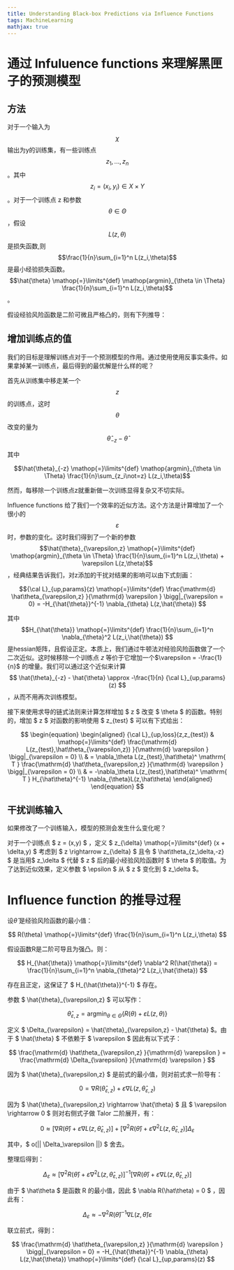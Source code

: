 ```yaml
---
title: Understanding Black-box Predictions via Influence Functions
tags: MachineLearning
mathjax: true
---
```


# 通过 Infuluence functions 来理解黑匣子的预测模型

## 方法
对于一个输入为$$\chi$$输出为y的训练集，有一些训练点$$z_1, ... ,z_n$$。其中$$z_i = (x_i, y_i) \in X \times Y $$。对于一个训练点 z 和参数 $$\theta \in \Theta$$，假设$$L(z,\theta)$$是损失函数,则$$\frac{1}{n}\sum_{i=1}^n L(z_i,\theta)$$是最小经验损失函数。$$\hat{\theta} \mathop{=}\limits^{def} \mathop{argmin}_{\theta \in \Theta}  \frac{1}{n}\sum_{i=1}^n L(z_i,\theta)$$。

假设经验风险函数是二阶可微且严格凸的，则有下列推导：

## 增加训练点的值

我们的目标是理解训练点对于一个预测模型的作用。通过使用使用反事实条件。如果拿掉某一训练点，最后得到的最优解是什么样的呢？

首先从训练集中移走某一个 $$z$$ 的训练点，这时 $$\theta$$ 改变的量为$$\hat{\theta}_{-z} - \hat{\theta} $$

其中

$$\hat{\theta}_{-z} \mathop{=}\limits^{def} \mathop{argmin}_{\theta \in \Theta}  \frac{1}{n}\sum_{z_i\not=z} L(z_i,\theta)$$

然而，每移除一个训练点z就重新做一次训练显得复杂又不切实际。

Influence functions 给了我们一个效率的近似方法。这个方法是计算增加了一个很小的 $$\varepsilon$$ 时，参数的变化。这时我们得到了一个新的参数 $$\hat{\theta}_{\varepsilon,z} \mathop{=}\limits^{def} \mathop{argmin}_{\theta \in \Theta}  \frac{1}{n}\sum_{i=1}^n L(z_i,\theta) + \varepsilon L(z,\theta)$$ ，经典结果告诉我们，对z添加的干扰对结果的影响可以由下式刻画：

$${\cal L}_{up,params}(z) \mathop{=}\limits^{def} \frac{\mathrm{d} \hat\theta_{\varepsilon,z} }{\mathrm{d} \varepsilon } \bigg|_{\varepsilon = 0} = -H_{\hat{\theta}}^{-1} \nabla_{\theta} L(z,\hat{\theta}) $$

其中$$H_{\hat{\theta}} \mathop{=}\limits^{def} \frac{1}{n}\sum_{i=1}^n \nabla_{\theta}^2 L(z_i,\hat{\theta}) $$是hessian矩阵，且假设正定。本质上，我们通过牛顿法对经验风险函数做了一个二次近似。这时候移除一个训练点 $z$ 等价于它增加一个$\varepsilon = -\frac{1}{n}$ 的增量。我们可以通过这个近似来计算$$ \hat{\theta}_{-z} - \hat{\theta} \approx -\frac{1}{n} {\cal L}_{up,params}(z) $$，从而不用再次训练模型。

接下来使用求导的链式法则来计算怎样增加 $ z $ 改变 $ \theta $ 的函数。特别的，增加 $ z $ 对函数的影响使用 $ z_{test} $ 可以有下式给出：

$$
 \begin{equation}
 \begin{aligned}
 {\cal L}_{up,loss}(z,z_{test}) & \mathop{=}\limits^{def} \frac{\mathrm{d} L(z_{test},\hat\theta_{\varepsilon,z}) }{\mathrm{d} \varepsilon } \bigg|_{\varepsilon = 0} \\
 & = \nabla_\theta L(z_{test},\hat\theta)^ \mathrm{ T } \frac{\mathrm{d} \hat\theta_{\varepsilon,z} }{\mathrm{d} \varepsilon } \bigg|_{\varepsilon = 0} \\
 & = -\nabla_\theta L(z_{test},\hat\theta)^ \mathrm{ T } H_{\hat\theta}^{-1} \nabla_{\theta}L(z,\hat\theta)
 \end{aligned}
 \end{equation}
$$

## 干扰训练输入

如果修改了一个训练输入，模型的预测会发生什么变化呢？

对于一个训练点 $ z = (x,y) $ ，定义 $ z_{\delta} \mathop{=}\limits^{def} (x + \delta,y) $ 考虑到 $ z \rightarrow z_{\delta} $ 且令 $ \hat\theta_{z_\delta,-z} $ 是当用$ z_\delta $ 代替 $ z $ 后的最小经验风险函数时 $ \theta $ 的取值。为了达到近似效果，定义参数 $ \epsilon $ 从 $ z $ 变化到 $ z_\delta $。


# Influence function 的推导过程

设$\hat{\theta}$ 是经验风险函数的最小值：

$$ R(\theta) \mathop{=}\limits^{def} \frac{1}{n}\sum_{i=1}^n L(z_i,\theta) $$

假设函数R是二阶可导且为强凸。则：

$$ H_{\hat{\theta}} \mathop{=}\limits^{def} \nabla^2 R(\hat{\theta}) = \frac{1}{n}\sum_{i=1}^n \nabla_{\theta}^2 L(z_i,\hat{\theta}) $$

存在且正定，这保证了 $ H_{\hat{\theta}}^{-1} $ 存在。

参数 $ \hat{\theta}_{\varepsilon,z} $ 可以写作：

$$ \hat{\theta}_{\varepsilon,z} = \mathop{argmin}_{\theta \in \Theta} \{ R(\theta)+\varepsilon L(z,\theta)  \} $$

定义 $ \Delta_{\varepsilon} = \hat{\theta}_{\varepsilon,z} - \hat{\theta} $。由于 $ \hat{\theta} $ 不依赖于 $ \varepsilon $ 因此有以下式子：

$$ \frac{\mathrm{d} \hat\theta_{\varepsilon,z} }{\mathrm{d} \varepsilon } = \frac{\mathrm{d} \Delta_{\varepsilon} }{\mathrm{d} \varepsilon }  $$

因为 $ \hat{\theta}_{\varepsilon,z} $ 是前式的最小值，则对前式求一阶导有：

$$ 0 = \nabla R(\hat{\theta}_{\varepsilon,z}) + \varepsilon \nabla L(z,\hat{\theta}_{\varepsilon,z}) $$

因为 $ \hat{\theta}_{\varepsilon,z} \rightarrow \hat{\theta} $ 且 $ \varepsilon \rightarrow 0 $ 则对右侧式子做 Talor 二阶展开，有：

$$ 0 \approx \left[ \nabla R(\hat{\theta}) + \varepsilon \nabla L(z,\hat{\theta}_{\varepsilon,z}) \right] + \left[ \nabla^2 R(\hat{\theta}) + \varepsilon \nabla^2 L(z,\hat{\theta}_{\varepsilon,z}) \right] \Delta_\varepsilon $$

其中，$ o(\|\| \Delta_\varepsilon \|\|) $ 舍去。

整理后得到：

$$ \Delta_\varepsilon \approx \left[ \nabla^2 R(\hat{\theta}) + \varepsilon \nabla^2 L(z,\hat{\theta}_{\varepsilon,z}) \right]^{-1} \left[ \nabla R(\hat{\theta}) + \varepsilon \nabla L(z,\hat{\theta}_{\varepsilon,z}) \right] $$

由于 $ \hat\theta $ 是函数 R 的最小值，因此 $ \nabla R(\hat\theta) = 0 $ ，因此有：

$$ \Delta_\varepsilon \approx - \nabla^2 R(\hat{\theta})^{-1} \nabla L(z,\hat\theta)\varepsilon $$

联立前式，得到：

$$ \frac{\mathrm{d} \hat\theta_{\varepsilon,z} }{\mathrm{d} \varepsilon } \bigg|_{\varepsilon = 0} = -H_{\hat{\theta}}^{-1} \nabla_{\theta} L(z,\hat{\theta}) \mathop{=}\limits^{def} {\cal L}_{up,params}(z) $$